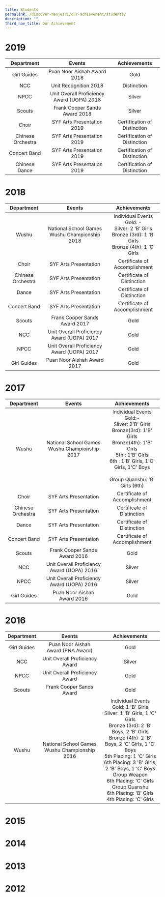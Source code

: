```yaml
---
title: Students
permalink: /discover-manjusri/our-achievement/students/
description: ""
third_nav_title: Our Achievement
---
```

# 2019

|     Department     | Events      |     Achievements         |
|:------------------:|:-------------:|:-----------:|
|     Girl Guides    |         Puan Noor Aishah Award 2018         |              Gold             |
|         NCC        |            Unit Recognition 2018            |          Distinction          |
|         NPCC       | Unit Overall Proficiency Award (UOPA) 2018  |             Silver            |
|       Scouts       |        Frank Cooper Sands Award 2018        |             Silver            |
|        Choir       |          SYF Arts Presentation 2019         | Certification of Distinction  |
| Chinese Orchestra  |         SYF Arts Presentation 2019          | Certification of Distinction  |
|    Concert Band    |         SYF Arts Presentation 2019          | Certification of Distinction  |
|   Chinese Dance    |         SYF Arts Presentation 2019          | Certification of Distinction  |


# 2018

|     Department     |     Events     |    Achievements    |
|:-------:|:-------------:|:--------------------:|
|        Wushu       | National School Games Wushu Championship 2018 | Individual Events<br>Gold: - <br>Silver: 2 ‘B’ Girls <br>Bronze (3rd): 1 'B' Girls <br>Bronze (4th): 1 ‘C’ Girls<br> |
|        Choir       |             SYF Arts Presentation             |                                             Certificate of Accomplishment                                            |
| Chinese Orchestra  | SYF Arts Presentation                         | Certificate of Distinction                                                                                           |
|        Dance       | SYF Arts Presentation                         | Certificate of Distinction                                                                                           |
| Concert Band       | SYF Arts Presentation                         | Certificate of Accomplishment                                                                                        |
|        Scouts      | Frank Cooper Sands Award 2017                 | Gold                                                                                                                 |
| NCC                | Unit Overall Proficiency Award (UOPA) 2017    | Gold                                                                                                                 |
| NPCC               | Unit Overall Proficiency Award (UOPA) 2017    | Gold                                                                                                                 |
|     Girl Guides    |           Puan Noor Aishah Award 2017         | Gold                                                                                                                 |

# 2017

|      Department     |                     Events                    |                                                                                                 Achievements                                                                                                 |
|:-------------------:|:---------------------------------------------:|:------------------------------------------------------------------------------------------------------------------------------------------------------------------------------------------------------------:|
|        Wushu        | National School Games Wushu Championship 2017 | Individual Events<br>Gold:-<br>Silver: 2'B' Girls<br>Bronze(3rd): 1'B' Girls<br>Bronze(4th): 1'B' Girls<br>5th : 1'B' Girls<br>6th : 1'B' Girls, 1'C' Girls, 1'C' Boys<br><br>Group Quanshu: 'B' Girls (6th) |
|        Choir        |             SYF Arts Presentation             |                                                                                        Certificate of Accomplishment                                                                                         |
| Chinese Orchestra   |             SYF Arts Presentation             |                                                                                          Certificate of Distinction                                                                                          |
|       Dance         |             SYF Arts Presentation             |                                                                                          Certificate of Distinction                                                                                          |
|     Concert Band    |              SYF Arts Presentation            |                                                                                        Certificate of Accomplishment                                                                                         |
|       Scouts        |         Frank Cooper Sands Award 2016         |                                                                                                     Gold                                                                                                     |
|         NCC         |  Unit Overall Proficiency Award (UOPA) 2016   |                                                                                                    Silver                                                                                                    |
|        NPCC         |  Unit Overall Proficiency Award (UOPA) 2016   |                                                                                                    Silver                                                                                                    |
|     Girl Guides     |          Puan Noor Aishah Award 2016          |                                                                                                     Gold                                                                                                     |

# 2016

|  Department |       Events            |     Achievements     |
|:-----------:|:-----------:|:----------:|
| Girl Guides | Puan Noor Aishah Award (PNA Award)                                     |                Gold               |
|     NCC     |                     Unit Overall Proficiency Award                     |                                                                                                                                                                                  Silver                                                                                                                                                                                 |
|     NPCC    |                     Unit Overall Proficiency Award                     |                                                                             Gold                                                                                                                                                                                  |
|    Scouts   |          Frank Cooper Sands Award                        |       Gold                                                                              |
|    Wushu    |              National School Games Wushu Championship 2016             | Individual Events<br>Gold: 1 'B' Girls<br>Silver: 1 'B' Girls, 1 'C' Girls<br>Bronze (3rd): 2 'B' Boys, 2 'B' Girls<br>Bronze (4th): 2 'B' Boys, 2 'C' Girls, 1 'C' Boys<br>5th Placing: 1 'C' Girls<br>6th Placing: 3 'B' Girls, 2 'B' Boys, 1 'C' Boys<br>Group Weapon<br>6th Placing: 'C' Girls<br>Group Quanshu<br>6th Placing: 'B' Girls<br>4th Placing: 'C' Girls |

# 2015




# 2014



# 2013





# 2012